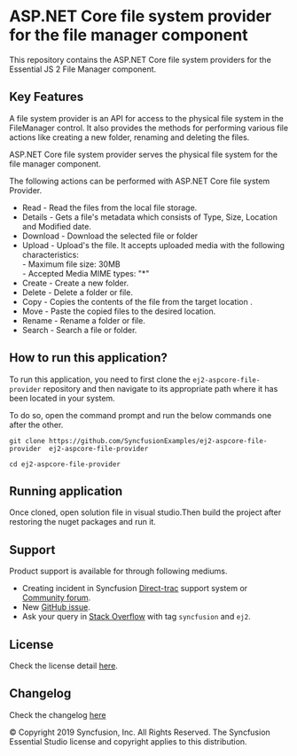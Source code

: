 # ASP.NET Core file system provider for the file manager component

This repository contains the ASP.NET Core file system providers for the Essential JS 2 File Manager component.

## Key Features

A file system provider is an API for access to the physical file system in the FileManager control. It also provides the methods for performing various file actions like creating a new folder, renaming and deleting the files.

ASP.NET Core file system provider serves the physical file system for the file manager component.

The following actions can be performed with ASP.NET Core file system Provider.

- Read      - Read the files from the local file storage.
- Details   - Gets a file's metadata which consists of Type, Size, Location and Modified date.
- Download  - Download the selected file or folder
- Upload    - Upload's the file. It accepts uploaded media with the following characteristics: <br />
                - Maximum file size:  30MB <br />
                - Accepted Media MIME types: "*" <br />
- Create    - Create a new folder.
- Delete    - Delete a folder or file.
- Copy      - Copies the contents of the file from the target location .
- Move      - Paste the copied files to the desired location.
- Rename    - Rename a folder or file.
- Search    - Search a file or folder.

## How to run this application?

To run this application, you need to first clone the `ej2-aspcore-file-provider` repository and then navigate to its appropriate path where it has been located in your system.

To do so, open the command prompt and run the below commands one after the other.

```
git clone https://github.com/SyncfusionExamples/ej2-aspcore-file-provider  ej2-aspcore-file-provider

cd ej2-aspcore-file-provider

```

## Running application

Once cloned, open solution file in visual studio.Then build the project after restoring the nuget packages and run it.

## Support

Product support is available for through following mediums.

* Creating incident in Syncfusion [Direct-trac](https://www.syncfusion.com/support/directtrac/incidents?utm_source=npm&utm_campaign=filemanager) support system or [Community forum](https://www.syncfusion.com/forums/essential-js2?utm_source=npm&utm_campaign=filemanager).
* New [GitHub issue](https://github.com/syncfusion/ej2-javascript-ui-controls/issues/new).
* Ask your query in [Stack Overflow](https://stackoverflow.com/?utm_source=npm&utm_campaign=filemanager) with tag `syncfusion` and `ej2`.

## License

Check the license detail [here](https://github.com/syncfusion/ej2-javascript-ui-controls/blob/master/license).

## Changelog

Check the changelog [here](https://github.com/syncfusion/ej2-javascript-ui-controls/blob/master/controls/filemanager/CHANGELOG.md)

© Copyright 2019 Syncfusion, Inc. All Rights Reserved. The Syncfusion Essential Studio license and copyright applies to this distribution.